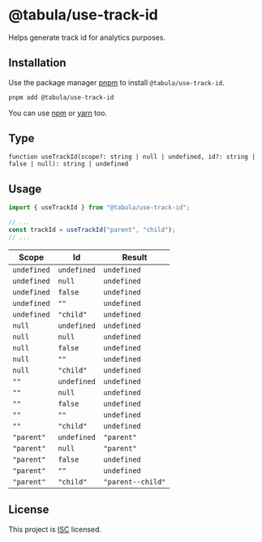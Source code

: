 # @tabula/use-track-id

Helps generate track id for analytics purposes.

## Installation

Use the package manager [pnpm](https://pnpm.io) to install `@tabula/use-track-id`.

```bash
pnpm add @tabula/use-track-id
```

You can use [npm](https://npmjs.com) or [yarn](https://yarnpkg.com) too.

## Type

`function useTrackId(scope?: string | null | undefined, id?: string | false | null): string | undefined`

## Usage

```typescript
import { useTrackId } from "@tabula/use-track-id";

// ...
const trackId = useTrackId("parent", "child");
// ...
```

| Scope       | Id          | Result            |
|-------------|-------------|-------------------|
| `undefined` | `undefined` | `undefined`       |
| `undefined` | `null`      | `undefined`       |
| `undefined` | `false`     | `undefined`       |
| `undefined` | `""`        | `undefined`       |
| `undefined` | `"child"`   | `undefined`       |
| `null`      | `undefined` | `undefined`       |
| `null`      | `null`      | `undefined`       |
| `null`      | `false`     | `undefined`       |
| `null`      | `""`        | `undefined`       |
| `null`      | `"child"`   | `undefined`       |
| `""`        | `undefined` | `undefined`       |
| `""`        | `null`      | `undefined`       |
| `""`        | `false`     | `undefined`       |
| `""`        | `""`        | `undefined`       |
| `""`        | `"child"`   | `undefined`       |
| `"parent"`  | `undefined` | `"parent"`        |
| `"parent"`  | `null`      | `"parent"`        |
| `"parent"`  | `false`     | `undefined`       |
| `"parent"`  | `""`        | `undefined`       |
| `"parent"`  | `"child"`   | `"parent--child"` |

## License

This project is [ISC](https://choosealicense.com/licenses/isc/) licensed.
